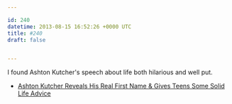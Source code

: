 ```yaml
---

id: 240
datetime: 2013-08-15 16:52:26 +0000 UTC
title: #240
draft: false


---
```


I found Ashton Kutcher's speech about life both hilarious and well put. 

 
 * [Ashton Kutcher Reveals His Real First Name & Gives Teens Some Solid Life Advice](http://laughingsquid.com/ashton-kutcher-reveals-his-real-first-name-gives-teens-some-solid-life-advice/)



